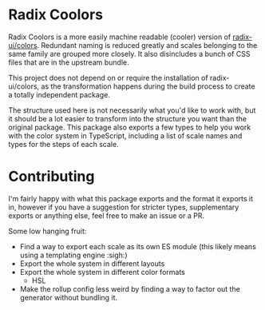 # Radix Coolors

Radix Coolors is a more easily machine readable (cooler) version of [radix-ui/colors](https://github.com/radix-ui/colors). Redundant naming is reduced greatly and scales belonging to the same family are grouped more closely. It also disincludes a bunch of CSS files that are in the upstream bundle.

This project does not depend on or require the installation of radix-ui/colors, as the transformation happens during the build process to create a totally independent package.

The structure used here is not necessarily what you'd like to work with, but it should be a lot easier to transform into the structure you want than the original package. This package also exports a few types to help you work with the color system in TypeScript, including a list of scale names and types for the steps of each scale.

# Contributing

I'm fairly happy with what this package exports and the format it exports it in, however if you have a suggestion for stricter types, supplementary exports or anything else, feel free to make an issue or a PR.

Some low hanging fruit:

- Find a way to export each scale as its own ES module (this likely means using a templating engine :sigh:)
- Export the whole system in different layouts
- Export the whole system in different color formats
	- HSL
- Make the rollup config less weird by finding a way to factor out the generator without bundling it.